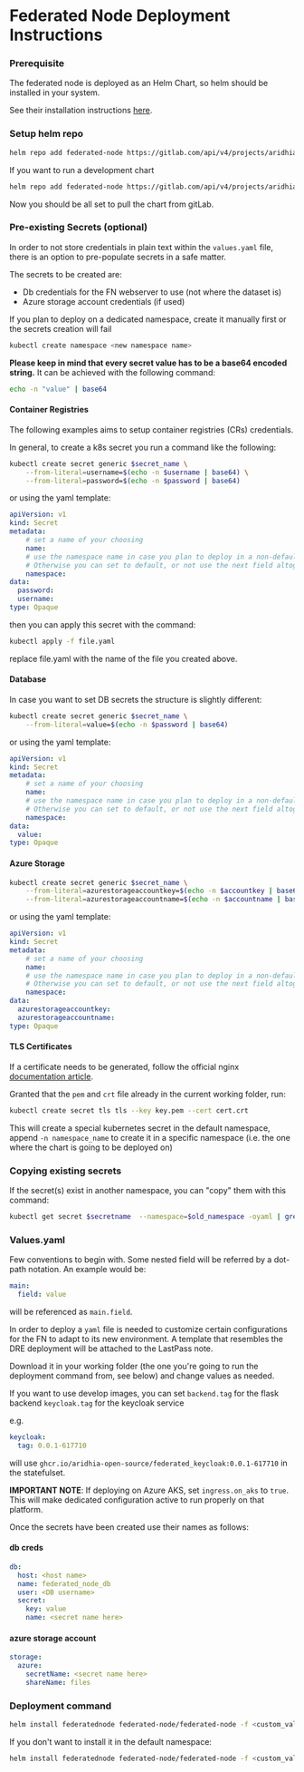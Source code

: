 # Federated Node Deployment Instructions

### Prerequisite
The federated node is deployed as an Helm Chart, so helm should be installed in your system.

See their installation instructions [here](https://helm.sh/docs/intro/install/).

### Setup helm repo
```sh
helm repo add federated-node https://gitlab.com/api/v4/projects/aridhia%2Ffederated-node/packages/helm/stable
```
If you want to run a development chart
```sh
helm repo add federated-node https://gitlab.com/api/v4/projects/aridhia%2Ffederated-node/packages/helm/develop
```

Now you should be all set to pull the chart from gitLab.

### Pre-existing Secrets (optional)
In order to not store credentials in plain text within the `values.yaml` file, there is an option to pre-populate secrets in a safe matter.

The secrets to be created are:
- Db credentials for the FN webserver to use (not where the dataset is)
- Azure storage account credentials (if used)

If you plan to deploy on a dedicated namespace, create it manually first or the secrets creation will fail
```sh
kubectl create namespace <new namespace name>
```

__Please keep in mind that every secret value has to be a base64 encoded string.__ It can be achieved with the following command:
```sh
echo -n "value" | base64
```

#### Container Registries
The following examples aims to setup container registries (CRs) credentials.

In general, to create a k8s secret you run a command like the following:
```sh
kubectl create secret generic $secret_name \
    --from-literal=username=$(echo -n $username | base64) \
    --from-literal=password=$(echo -n $password | base64)
```
or using the yaml template:
```yaml
apiVersion: v1
kind: Secret
metadata:
    # set a name of your choosing
    name:
    # use the namespace name in case you plan to deploy in a non-default one.
    # Otherwise you can set to default, or not use the next field altogether
    namespace:
data:
  password:
  username:
type: Opaque
```

then you can apply this secret with the command:
```sh
kubectl apply -f file.yaml
```
replace file.yaml with the name of the file you created above.

#### Database
In case you want to set DB secrets the structure is slightly different:

```sh
kubectl create secret generic $secret_name \
    --from-literal=value=$(echo -n $password | base64)
```
or using the yaml template:
```yaml
apiVersion: v1
kind: Secret
metadata:
    # set a name of your choosing
    name:
    # use the namespace name in case you plan to deploy in a non-default one.
    # Otherwise you can set to default, or not use the next field altogether
    namespace:
data:
  value:
type: Opaque
```

#### Azure Storage
```sh
kubectl create secret generic $secret_name \
    --from-literal=azurestorageaccountkey=$(echo -n $accountkey | base64) \
    --from-literal=azurestorageaccountname=$(echo -n $accountname | base64)
```
or using the yaml template:
```yaml
apiVersion: v1
kind: Secret
metadata:
    # set a name of your choosing
    name:
    # use the namespace name in case you plan to deploy in a non-default one.
    # Otherwise you can set to default, or not use the next field altogether
    namespace:
data:
  azurestorageaccountkey:
  azurestorageaccountname:
type: Opaque
```

#### TLS Certificates
If a certificate needs to be generated, follow the official nginx [documentation article](https://github.com/kubernetes/ingress-nginx/blob/main/docs/user-guide/tls.md#tls-secrets).

Granted that the `pem` and `crt` file already in the current working folder, run:
```sh
kubectl create secret tls tls --key key.pem --cert cert.crt
```
This will create a special kubernetes secret in the default namespace, append `-n namespace_name` to create it in a specific namespace (i.e. the one where the chart is going to be deployed on)

### Copying existing secrets
If the secret(s) exist in another namespace, you can "copy" them with this command:
```sh
kubectl get secret $secretname  --namespace=$old_namespace -oyaml | grep -v '^\s*namespace:\s' | kubectl apply --namespace=$new_namespace -f -
```

### Values.yaml
Few conventions to begin with. Some nested field will be referred by a dot-path notation. An example would be:
```yaml
main:
  field: value
```
will be referenced as `main.field`.

In order to deploy a `yaml` file is needed to customize certain configurations for the FN to adapt to its new environment. A template that resembles the DRE deployment will be attached to the LastPass note.

Download it in your working folder (the one you're going to run the deployment command from, see below) and change values as needed.

If you want to use develop images, you can set
`backend.tag` for the flask backend
`keycloak.tag` for the keycloak service

e.g.
```yaml
keycloak:
  tag: 0.0.1-617710
```
will use `ghcr.io/aridhia-open-source/federated_keycloak:0.0.1-617710` in the statefulset.

__IMPORTANT NOTE__: If deploying on Azure AKS, set `ingress.on_aks` to `true`. This will make dedicated configuration active to run properly on that platform.

Once the secrets have been created use their names as follows:
#### db creds
```yaml
db:
  host: <host name>
  name: federated_node_db
  user: <DB username>
  secret:
    key: value
    name: <secret name here>
```

#### azure storage account
```yaml
storage:
  azure:
    secretName: <secret name here>
    shareName: files
```

### Deployment command
```sh
helm install federatednode federated-node/federated-node -f <custom_value.yaml>
```
If you don't want to install it in the default namespace:
```sh
helm install federatednode federated-node/federated-node -f <custom_value.yaml> --create-namespace --namespace=$namespace_name
```

